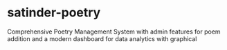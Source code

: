 # satinder-poetry
Comprehensive Poetry Management System with admin features for poem addition and a modern dashboard for data analytics with graphical

